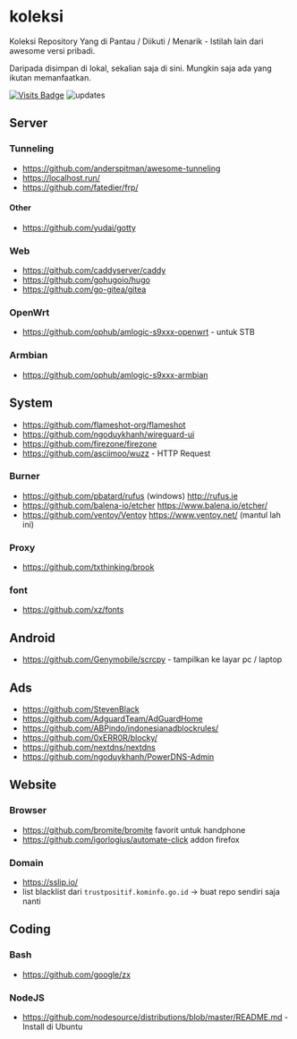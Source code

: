 # koleksi
Koleksi Repository Yang di Pantau / Diikuti / Menarik - Istilah lain dari awesome versi pribadi.

Daripada disimpan di lokal, sekalian saja di sini. Mungkin saja ada yang ikutan memanfaatkan.

[![Visits Badge](https://badges.pufler.dev/visits/banghasan/koleksi)](https://badges.pufler.dev) ![updates](https://badges.pufler.dev/updated/banghasan/koleksi)

## Server

### Tunneling

- https://github.com/anderspitman/awesome-tunneling
- https://localhost.run/
- https://github.com/fatedier/frp/

#### Other

- https://github.com/yudai/gotty

### Web

- https://github.com/caddyserver/caddy
- https://github.com/gohugoio/hugo
- https://github.com/go-gitea/gitea 

### OpenWrt

- https://github.com/ophub/amlogic-s9xxx-openwrt - untuk STB

### Armbian

- https://github.com/ophub/amlogic-s9xxx-armbian


## System

- https://github.com/flameshot-org/flameshot
- https://github.com/ngoduykhanh/wireguard-ui
- https://github.com/firezone/firezone
- https://github.com/asciimoo/wuzz - HTTP Request

### Burner

- https://github.com/pbatard/rufus (windows) http://rufus.ie
- https://github.com/balena-io/etcher https://www.balena.io/etcher/
- https://github.com/ventoy/Ventoy https://www.ventoy.net/ (mantul lah ini)

### Proxy

- https://github.com/txthinking/brook

### font

- https://github.com/xz/fonts

## Android

- https://github.com/Genymobile/scrcpy - tampilkan ke layar pc / laptop


## Ads

- https://github.com/StevenBlack
- https://github.com/AdguardTeam/AdGuardHome
- https://github.com/ABPindo/indonesianadblockrules/
- https://github.com/0xERR0R/blocky/
- https://github.com/nextdns/nextdns
- https://github.com/ngoduykhanh/PowerDNS-Admin

## Website

### Browser

- https://github.com/bromite/bromite favorit untuk handphone
- https://github.com/igorlogius/automate-click addon firefox

### Domain

- https://sslip.io/
-  list blacklist dari `trustpositif.kominfo.go.id` -> buat repo sendiri saja nanti

## Coding

### Bash

- https://github.com/google/zx

### NodeJS

- https://github.com/nodesource/distributions/blob/master/README.md - Install di Ubuntu
